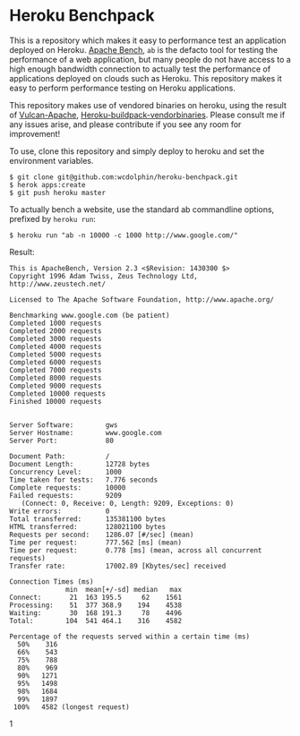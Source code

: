 Heroku Benchpack
=================================

This is a repository which makes it easy to performance test an application deployed on Heroku.
[Apache Bench](http://httpd.apache.org/docs/2.2/programs/ab.html), `ab` is the defacto tool for testing the performance of a web application, but many people do not have access to a high enough bandwidth connection to actually test the performance of applications deployed on clouds such as Heroku. This repository makes it easy to perform performance testing on Heroku applications. 

This repository makes use of vendored binaries on heroku, using the result of [Vulcan-Apache](https://github.com/wcdolphin/vulcan-apache), [Heroku-buildpack-vendorbinaries](https://github.com/wcdolphin/heroku-buildpack-vendorbinaries). Please consult me if any issues arise, and please contribute if you see any room for improvement!

To use, clone this repository and simply deploy to heroku and set the environment variables.

    $ git clone git@github.com:wcdolphin/heroku-benchpack.git
    $ herok apps:create
    $ git push heroku master

To actually bench a website, use the standard ab commandline options, prefixed by `heroku run`:

    $ heroku run "ab -n 10000 -c 1000 http://www.google.com/"

Result:

    This is ApacheBench, Version 2.3 <$Revision: 1430300 $>
    Copyright 1996 Adam Twiss, Zeus Technology Ltd, http://www.zeustech.net/

    Licensed to The Apache Software Foundation, http://www.apache.org/

    Benchmarking www.google.com (be patient)
    Completed 1000 requests
    Completed 2000 requests
    Completed 3000 requests
    Completed 4000 requests
    Completed 5000 requests
    Completed 6000 requests
    Completed 7000 requests
    Completed 8000 requests
    Completed 9000 requests
    Completed 10000 requests
    Finished 10000 requests


    Server Software:        gws
    Server Hostname:        www.google.com
    Server Port:            80

    Document Path:          /
    Document Length:        12728 bytes
    Concurrency Level:      1000
    Time taken for tests:   7.776 seconds
    Complete requests:      10000
    Failed requests:        9209
       (Connect: 0, Receive: 0, Length: 9209, Exceptions: 0)
    Write errors:           0
    Total transferred:      135381100 bytes
    HTML transferred:       128021100 bytes
    Requests per second:    1286.07 [#/sec] (mean)
    Time per request:       777.562 [ms] (mean)
    Time per request:       0.778 [ms] (mean, across all concurrent requests)
    Transfer rate:          17002.89 [Kbytes/sec] received

    Connection Times (ms)
                  min  mean[+/-sd] median   max
    Connect:       21  163 195.5     62    1561
    Processing:    51  377 368.9    194    4538
    Waiting:       30  168 191.3     78    4496
    Total:        104  541 464.1    316    4582

    Percentage of the requests served within a certain time (ms)
      50%    316
      66%    543
      75%    788
      80%    969
      90%   1271
      95%   1498
      98%   1684
      99%   1897
     100%   4582 (longest request)
 
1

